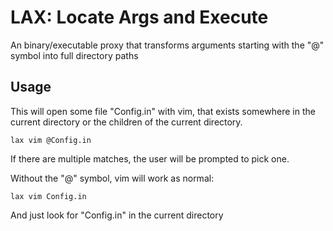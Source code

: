 # LAX: Locate Args and Execute

An binary/executable proxy that transforms arguments starting with the "@"
symbol into full directory paths

## Usage

This will open some file "Config.in" with vim, that exists somewhere in the
current directory or the children of the current directory.  

`lax vim @Config.in`  

If there are multiple matches, the user will be prompted to pick one.  

Without the "@" symbol, vim will work as normal:  

`lax vim Config.in`  

And just look for "Config.in" in the current directory


